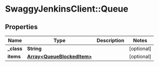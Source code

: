 # SwaggyJenkinsClient::Queue

## Properties
Name | Type | Description | Notes
------------ | ------------- | ------------- | -------------
**_class** | **String** |  | [optional] 
**items** | [**Array&lt;QueueBlockedItem&gt;**](QueueBlockedItem.md) |  | [optional] 


